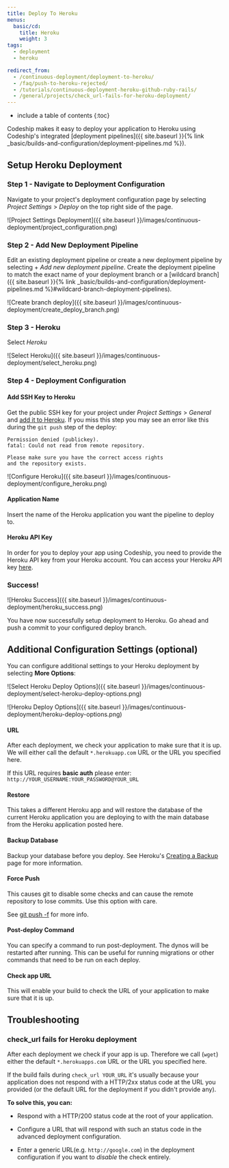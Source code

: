 ```yaml
---
title: Deploy To Heroku
menus:
  basic/cd:
    title: Heroku
    weight: 3
tags:
  - deployment
  - heroku

redirect_from:
  - /continuous-deployment/deployment-to-heroku/
  - /faq/push-to-heroku-rejected/
  - /tutorials/continuous-deployment-heroku-github-ruby-rails/
  - /general/projects/check_url-fails-for-heroku-deployment/
---
```


* include a table of contents
{:toc}

Codeship makes it easy to deploy your application to Heroku using Codeship's integrated [deployment pipelines]({{ site.baseurl }}{% link _basic/builds-and-configuration/deployment-pipelines.md %}).

## Setup Heroku Deployment

### Step 1 - Navigate to Deployment Configuration
Navigate to your project's deployment configuration page by selecting _Project Settings_ > _Deploy_ on the top right side of the page.

![Project Settings Deployment]({{ site.baseurl }}/images/continuous-deployment/project_configuration.png)

### Step 2 - Add New Deployment Pipeline
Edit an existing deployment pipeline or create a new deployment pipeline by selecting + _Add new deployment pipeline_. Create the deployment pipeline to match the exact name of your deployment branch or a [wildcard branch]({{ site.baseurl }}{% link _basic/builds-and-configuration/deployment-pipelines.md %}#wildcard-branch-deployment-pipelines).

![Create branch deploy]({{ site.baseurl }}/images/continuous-deployment/create_deploy_branch.png)

### Step 3 - Heroku
Select _Heroku_

![Select Heroku]({{ site.baseurl }}/images/continuous-deployment/select_heroku.png)


### Step 4 - Deployment Configuration

#### Add SSH Key to Heroku
Get the public SSH key for your project under _Project Settings_ > _General_ and [add it to Heroku](https://devcenter.heroku.com/articles/keys#adding-keys-to-heroku). If you miss this step you may see an error like this during the `git push` step of the deploy:

```
Permission denied (publickey).
fatal: Could not read from remote repository.

Please make sure you have the correct access rights
and the repository exists.
```

![Configure Heroku]({{ site.baseurl }}/images/continuous-deployment/configure_heroku.png)

#### Application Name
Insert the name of the Heroku application you want the pipeline to deploy to.

#### Heroku API Key
In order for you to deploy your app using Codeship, you need to provide the Heroku API key from your Heroku account. You can access your Heroku API key [here](https://dashboard.heroku.com/account).

### Success!

![Heroku Success]({{ site.baseurl }}/images/continuous-deployment/heroku_success.png)

You have now successfully setup deployment to Heroku. Go ahead and push a commit to your configured deploy branch.

## Additional Configuration Settings (optional)
You can configure additional settings to your Heroku deployment by selecting **More Options**:

![Select Heroku Deploy Options]({{ site.baseurl }}/images/continuous-deployment/select-heroku-deploy-options.png)

![Heroku Deploy Options]({{ site.baseurl }}/images/continuous-deployment/heroku-deploy-options.png)

#### URL
After each deployment, we check your application to make sure that it is up. We will either call the default `*.herokuapp.com` URL or the URL you specified here.

If this URL requires **basic auth** please enter: `http://YOUR_USERNAME:YOUR_PASSWORD@YOUR_URL`

#### Restore
This takes a different Heroku app and will restore the database of the current Heroku application you are deploying to with the main database from the Heroku application posted here.

#### Backup Database
Backup your database before you deploy. See Heroku's [Creating a Backup](https://devcenter.heroku.com/articles/heroku-postgres-backups#creating-a-backup) page for more information.

#### Force Push
This causes git to disable some checks and can cause the remote repository to lose commits. Use this option with care.

See [git push -f](https://git-scm.com/docs/git-push) for more info.

#### Post-deploy Command
You can specify a command to run post-deployment. The dynos will be restarted after running. This can be useful for running migrations or other commands that need to be run on each deploy.

#### Check app URL
This will enable your build to check the URL of your application to make sure that it is up.

## Troubleshooting

### check_url fails for Heroku deployment

After each deployment we check if your app is up. Therefore we call (`wget`) either the default `*.herokuapps.com` URL or the URL you specified here.

If the build fails during `check_url YOUR_URL` it's usually because your application does not respond with a HTTP/2xx status code at the URL you provided (or the default URL for the deployment if you didn't provide any).

**To solve this, you can:**

* Respond with a HTTP/200 status code at the root of your application.

* Configure a URL that will respond with such an status code in the advanced deployment configuration.

* Enter a generic URL(e.g. `http://google.com`) in the deployment configuration if you want to _disable_ the check entirely.
